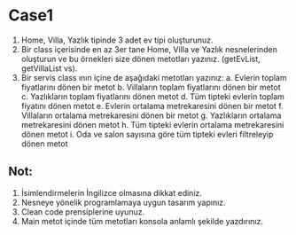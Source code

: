 # Case1

1. Home, Villa, Yazlık tipinde 3 adet ev tipi oluşturunuz.
2. Bir class içerisinde en az 3er tane Home, Villa ve Yazlık nesnelerinden oluşturun ve bu örnekleri size
dönen metotları yazınız. (getEvList, getVillaList vs).
3. Bir servis class ının içine de aşağıdaki metotları yazınız:
a. Evlerin toplam fiyatlarını dönen bir metot
b. Villaların toplam fiyatlarını dönen bir metot
c. Yazlıkların toplam fiyatlarını dönen metot
d. Tüm tipteki evlerin toplam fiyatını dönen metot
e. Evlerin ortalama metrekaresini dönen bir metot
f. Villaların ortalama metrekaresini dönen bir metot
g. Yazlıkların ortalama metrekaresini dönen metot
h. Tüm tipteki evlerin ortalama metrekaresini dönen metot
i. Oda ve salon sayısına göre tüm tipteki evleri filtreleyip dönen metot

## Not:

1. İsimlendirmelerin İngilizce olmasına dikkat ediniz.
2. Nesneye yönelik programlamaya uygun tasarım yapınız.
3. Clean code prensiplerine uyunuz.
4. Main metot içinde tüm metotları konsola anlamlı şekilde yazdırınız. 
